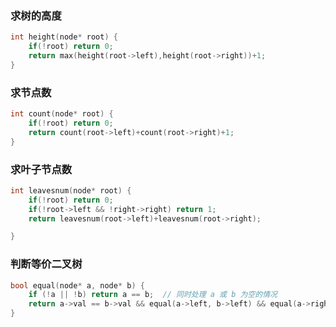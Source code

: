 
### 求树的高度

```cpp
int height(node* root) {
	if(!root) return 0;
	return max(height(root->left),height(root->right))+1;
}
```

### 求节点数

```cpp
int count(node* root) {
	if(!root) return 0;
	return count(root->left)+count(root->right)+1;
}
```

### 求叶子节点数

```cpp
int leavesnum(node* root) {
	if(!root) return 0;
	if(!root->left && !right->right) return 1;
	return leavesnum(root->left)+leavesnum(root->right);

}
```

### 判断等价二叉树

```cpp
bool equal(node* a, node* b) {
    if (!a || !b) return a == b;  // 同时处理 a 或 b 为空的情况
    return a->val == b->val && equal(a->left, b->left) && equal(a->right, b->right);
}
```